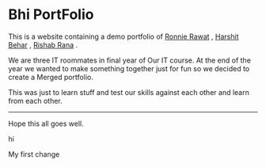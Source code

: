 # Bhi PortFolio




This is a website containing a demo portfolio of [Ronnie Rawat](https://github.com/ronny8877) ,
[Harshit Behar](https://github.com/harshitbehar) , 
[Rishab Rana](https://github.com/Rishab-Rana) .



We are three IT roommates in final year of Our IT course. At the end of the year we wanted to make something together just for fun so we decided to create a Merged portfolio.

This was just to learn stuff and test our skills against each other and learn from each other.


---
Hope this all goes well.

hi

My first change 